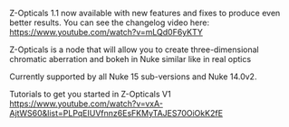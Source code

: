 Z-Opticals 1.1 now available with new features and fixes to produce even better results.
You can see the changelog video here: https://www.youtube.com/watch?v=mLQd0F6yKTY

Z-Opticals is a node that will allow you to create three-dimensional chromatic aberration and bokeh in Nuke similar like in real optics

Currently supported by all Nuke 15 sub-versions and Nuke 14.0v2.

Tutorials to get you started in Z-Opticals V1
https://www.youtube.com/watch?v=vxA-AjtWS60&list=PLPqEIUVfnnz6EsFKMyTAJES70OiOkK2fE
